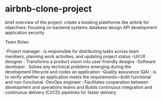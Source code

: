 # airbnb-clone-project

brief overview of the project:
create  a booking plateforme like airbnb
for objectives:
focusing on backend systems
database design
API development
application security

Team Roles:

-Project manager : is responsible for distributing tasks across team members, planning work activities, and updating project status
-UI/UX designer : Transforms a product vision into user-friendly designs
-Software developer : Solves any technical problems emerging during the development lifecycle and codes an application
-Quality assurance (QA) : is to verify whether an application meets the requirements—both functional and non-functional
-DevOps engineer : Facilitates cooperation between development and operations teams and Builds continuous integration and continuous delivery (CI/CD) pipelines for faster delivery